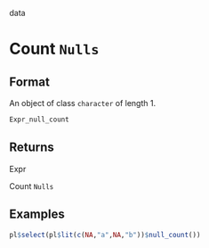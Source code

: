 data

# Count `Nulls`

## Format

An object of class `character` of length 1.

```r
Expr_null_count
```

## Returns

Expr

Count `Nulls`

## Examples

```r
pl$select(pl$lit(c(NA,"a",NA,"b"))$null_count())
```